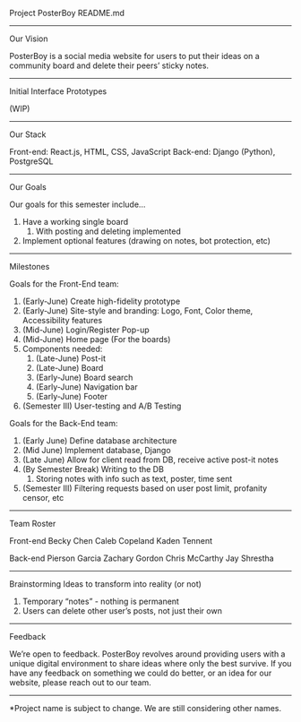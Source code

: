 Project PosterBoy README.md

________________
Our Vision

PosterBoy is a social media website for users to put their ideas on a community board and delete their peers’ sticky notes.
________________
Initial Interface Prototypes

(WIP)
________________
Our Stack

Front-end: React.js, HTML, CSS, JavaScript
Back-end: Django (Python), PostgreSQL
________________
Our Goals

Our goals for this semester include…
1. Have a working single board
   1. With posting and deleting implemented
2. Implement optional features (drawing on notes, bot protection, etc)
________________
Milestones

Goals for the Front-End team:
1. (Early-June) Create high-fidelity prototype
2. (Early-June) Site-style and branding: Logo, Font, Color theme, Accessibility features
3. (Mid-June) Login/Register Pop-up 
4. (Mid-June) Home page (For the boards)
5. Components needed: 
   1. (Late-June) Post-it
   2. (Late-June) Board
   3. (Early-June) Board search
   4. (Early-June) Navigation bar
   5. (Early-June) Footer
6. (Semester III) User-testing and A/B Testing


Goals for the Back-End team:
1. (Early June) Define database architecture
2. (Mid June) Implement database, Django
3. (Late June) Allow for client read from DB, receive active post-it notes
4. (By Semester Break) Writing to the DB
   1. Storing notes with info such as text, poster, time sent
5. (Semester III) Filtering requests based on user post limit, profanity censor, etc
________________
Team Roster

Front-end
Becky Chen
Caleb Copeland
Kaden Tennent

Back-end
Pierson Garcia
Zachary Gordon
Chris McCarthy
Jay Shrestha
________________
Brainstorming
Ideas to transform into reality (or not)
1. Temporary “notes” - nothing is permanent
2. Users can delete other user’s posts, not just their own
________________
Feedback

We’re open to feedback. PosterBoy revolves around providing users with a unique digital environment to share ideas where only the best survive. If you have any feedback on something we could do better, or an idea for our website, please reach out to our team.
________________
*Project name is subject to change. We are still considering other names.